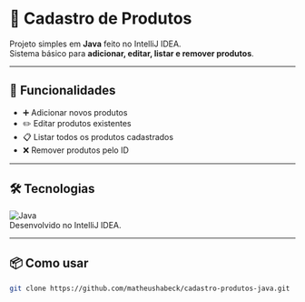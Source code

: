 # 🛒 Cadastro de Produtos

Projeto simples em **Java** feito no IntelliJ IDEA.  
Sistema básico para **adicionar, editar, listar e remover produtos**.

---

## 🚀 Funcionalidades

- ➕ Adicionar novos produtos  
- ✏️ Editar produtos existentes  
- 📋 Listar todos os produtos cadastrados  
- ❌ Remover produtos pelo ID  

---

## 🛠️ Tecnologias

![Java](https://img.shields.io/badge/Java-ED8B00?style=for-the-badge&logo=java&logoColor=white)  
Desenvolvido no IntelliJ IDEA.

---

## 📦 Como usar

```bash
git clone https://github.com/matheushabeck/cadastro-produtos-java.git
